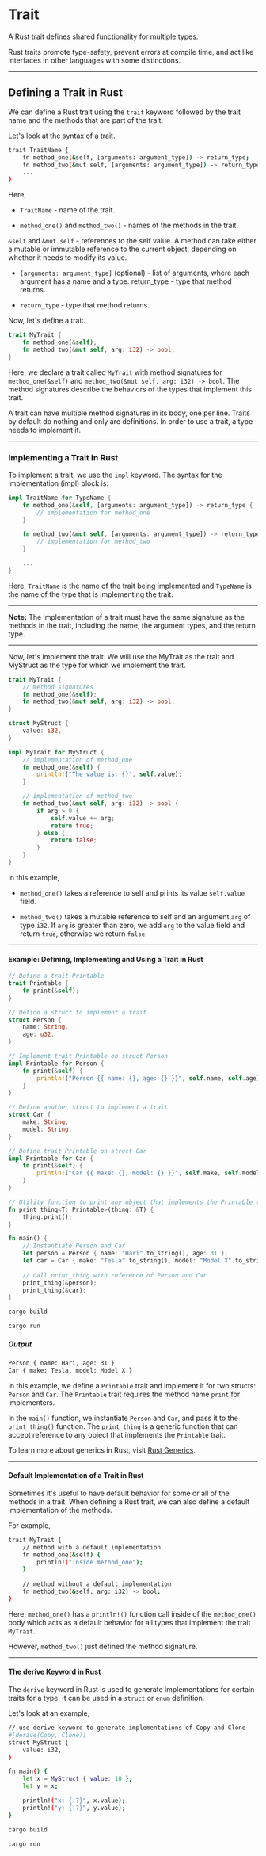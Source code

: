 # Trait

A Rust trait defines shared functionality for multiple types.

Rust traits promote type-safety, prevent errors at compile time, and act like interfaces in other languages with some distinctions.

____

## Defining a Trait in Rust

We can define a Rust trait using the `trait` keyword followed by the trait name and the methods that are part of the trait.

Let's look at the syntax of a trait.

```bash
trait TraitName {
    fn method_one(&self, [arguments: argument_type]) -> return_type;
    fn method_two(&mut self, [arguments: argument_type]) -> return_type;
    ...
}
```

Here,

- `TraitName` - name of the trait.

- `method_one()` and `method_two()` - names of the methods in the trait.

`&self` and `&mut self` - references to the self value. A method can take either a mutable or immutable reference to the current object, depending on whether it needs to modify its value.

- `[arguments: argument_type]` (optional) - list of arguments, where each argument has a name and a type.
return_type - type that method returns.

- `return_type` - type that method returns.

Now, let's define a trait.

```rust
trait MyTrait {
    fn method_one(&self);
    fn method_two(&mut self, arg: i32) -> bool;
}
```

Here, we declare a trait called `MyTrait` with method signatures for `method_one(&self)` and `method_two(&mut self, arg: i32) -> bool`. The method signatures describe the behaviors of the types that implement this trait.

A trait can have multiple method signatures in its body, one per line. Traits by default do nothing and only are definitions. In order to use a trait, a type needs to implement it.

____

### Implementing a Trait in Rust

To implement a trait, we use the `impl` keyword. The syntax for the implementation (impl) block is:

```rust
impl TraitName for TypeName {
    fn method_one(&self, [arguments: argument_type]) -> return_type {
        // implementation for method_one
    }

    fn method_two(&mut self, [arguments: argument_type]) -> return_type {
        // implementation for method_two
    }

    ...
}
```

Here, `TraitName` is the name of the trait being implemented and `TypeName` is the name of the type that is implementing the trait.

____

**Note:** The implementation of a trait must have the same signature as the methods in the trait, including the name, the argument types, and the return type.

____

Now, let's implement the trait. We will use the MyTrait as the trait and MyStruct as the type for which we implement the trait.

```rust
trait MyTrait {
    // method signatures
    fn method_one(&self);
    fn method_two(&mut self, arg: i32) -> bool;
}

struct MyStruct {
    value: i32,
}

impl MyTrait for MyStruct {
    // implementation of method_one
    fn method_one(&self) {
        println!("The value is: {}", self.value);
    }

    // implementation of method_two
    fn method_two(&mut self, arg: i32) -> bool {
        if arg > 0 {
            self.value += arg;
            return true;
        } else {
            return false;
        }
    }
}
```

In this example,

- `method_one()` takes a reference to self and prints its value `self.value` field.

- `method_two()` takes a mutable reference to self and an argument `arg` of type `i32`. If `arg` is greater than zero, we add `arg` to the value field and return `true`, otherwise we return `false`.

____

#### Example: Defining, Implementing and Using a Trait in Rust

```rust
// Define a trait Printable
trait Printable {
    fn print(&self);
}

// Define a struct to implement a trait
struct Person {
    name: String,
    age: u32,
}

// Implement trait Printable on struct Person
impl Printable for Person {
    fn print(&self) {
        println!("Person {{ name: {}, age: {} }}", self.name, self.age);
    }
}

// Define another struct to implement a trait
struct Car {
    make: String,
    model: String,
}

// Define trait Printable on struct Car
impl Printable for Car {
    fn print(&self) {
        println!("Car {{ make: {}, model: {} }}", self.make, self.model);
    }
}

// Utility function to print any object that implements the Printable trait
fn print_thing<T: Printable>(thing: &T) {
    thing.print();
}

fn main() {
    // Instantiate Person and Car
    let person = Person { name: "Hari".to_string(), age: 31 };
    let car = Car { make: "Tesla".to_string(), model: "Model X".to_string() };
    
    // Call print_thing with reference of Person and Car
    print_thing(&person);
    print_thing(&car);
}
```

```bash
cargo build
```

```bash
cargo run
```

##### Output

```bash
Person { name: Hari, age: 31 }
Car { make: Tesla, model: Model X }
```

In this example, we define a `Printable` trait and implement it for two structs: `Person` and `Car`. The `Printable` trait requires the method name `print` for implementers.

In the `main()` function, we instantiate `Person` and `Car`, and pass it to the `print_thing()` function. The `print_thing` is a generic function that can accept reference to any object that implements the `Printable` trait.

To learn more about generics in Rust, visit [Rust Generics](https://www.programiz.com/rust/generics).

____

#### Default Implementation of a Trait in Rust

Sometimes it's useful to have default behavior for some or all of the methods in a trait. When defining a Rust trait, we can also define a default implementation of the methods.

For example,

```bash
trait MyTrait {
    // method with a default implementation
    fn method_one(&self) {
        println!("Inside method_one");
    }
    
    // method without a default implementation
    fn method_two(&self, arg: i32) -> bool;
}
```

Here, `method_one()` has a `println!()` function call inside of the `method_one()` body which acts as a default behavior for all types that implement the trait `MyTrait`.

However, `method_two()` just defined the method signature.

____

#### The derive Keyword in Rust

The `derive` keyword in Rust is used to generate implementations for certain traits for a type. It can be used in a `struct` or `enum` definition.

Let's look at an example,

```bash
// use derive keyword to generate implementations of Copy and Clone
#[derive(Copy, Clone)]
struct MyStruct {
    value: i32,
}

fn main() {
    let x = MyStruct { value: 10 };
    let y = x;

    println!("x: {:?}", x.value);
    println!("y: {:?}", y.value);
}
```

```bash
cargo build
```

```bash
cargo run
```
